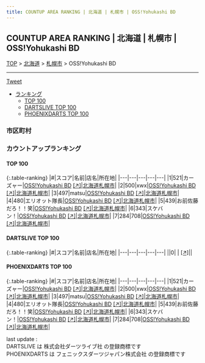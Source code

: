 ```yaml
---
title: COUNTUP AREA RANKING | 北海道 | 札幌市 | OSS!Yohukashi BD
---
```

## COUNTUP AREA RANKING | 北海道 | 札幌市 | OSS!Yohukashi BD

[TOP](/darts/rank/) > [北海道](/darts/rank/北海道/) > [札幌市](/darts/rank/北海道/札幌市/) > OSS!Yohukashi BD

___

<a href="https://twitter.com/share?ref_src=twsrc%5Etfw" data-text="COUNTUP AREA RANKING | 北海道札幌市OSS!Yohukashi BD" class="twitter-share-button" data-hashtags="DARTSLIVE,PHOENIXDARTS,darts,ダーツ" data-show-count="false">Tweet</a>

* [ランキング](#カウントアップランキング)
    * [TOP 100](#top-100)
    * [DARTSLIVE TOP 100](#dartslive-top-100)
    * [PHOENIXDARTS TOP 100](#phoenixdarts-top-100)

### 市区町村

<ul>

</ul>

### カウントアップランキング

#### TOP 100



{:.table-ranking}
|#|スコア|名前|店名|所在地|
|---|---|---|---|---|
|1|521|<span class="rank-name-pd">カーズャー</span>|<a href="/darts/rank/shops/94682.html">OSS!Yohukashi BD</a> <a href="https://vs.phoenixdarts.com/jp/shop/shopDetailInfo/s_94682?s_seq=94682">[↗]</a>|<a href="/darts/rank/北海道/札幌市">北海道札幌市</a>|
|2|500|<span class="rank-name-pd">xwx</span>|<a href="/darts/rank/shops/94682.html">OSS!Yohukashi BD</a> <a href="https://vs.phoenixdarts.com/jp/shop/shopDetailInfo/s_94682?s_seq=94682">[↗]</a>|<a href="/darts/rank/北海道/札幌市">北海道札幌市</a>|
|3|497|<span class="rank-name-pd">matsu</span>|<a href="/darts/rank/shops/94682.html">OSS!Yohukashi BD</a> <a href="https://vs.phoenixdarts.com/jp/shop/shopDetailInfo/s_94682?s_seq=94682">[↗]</a>|<a href="/darts/rank/北海道/札幌市">北海道札幌市</a>|
|4|480|<span class="rank-name-pd">エリオット隊長</span>|<a href="/darts/rank/shops/94682.html">OSS!Yohukashi BD</a> <a href="https://vs.phoenixdarts.com/jp/shop/shopDetailInfo/s_94682?s_seq=94682">[↗]</a>|<a href="/darts/rank/北海道/札幌市">北海道札幌市</a>|
|5|439|<span class="rank-name-pd">お前佐藤だろ！！笑</span>|<a href="/darts/rank/shops/94682.html">OSS!Yohukashi BD</a> <a href="https://vs.phoenixdarts.com/jp/shop/shopDetailInfo/s_94682?s_seq=94682">[↗]</a>|<a href="/darts/rank/北海道/札幌市">北海道札幌市</a>|
|6|343|<span class="rank-name-pd">スケバン！</span>|<a href="/darts/rank/shops/94682.html">OSS!Yohukashi BD</a> <a href="https://vs.phoenixdarts.com/jp/shop/shopDetailInfo/s_94682?s_seq=94682">[↗]</a>|<a href="/darts/rank/北海道/札幌市">北海道札幌市</a>|
|7|284|<span class="rank-name-pd">708</span>|<a href="/darts/rank/shops/94682.html">OSS!Yohukashi BD</a> <a href="https://vs.phoenixdarts.com/jp/shop/shopDetailInfo/s_94682?s_seq=94682">[↗]</a>|<a href="/darts/rank/北海道/札幌市">北海道札幌市</a>|


#### DARTSLIVE TOP 100



{:.table-ranking}
|#|スコア|名前|店名|所在地|
|---|---|---|---|---|
||0|<span class="rank-name-dl"> </span>|<a href="/darts/rank/shops/.html"></a> <a href="">[↗]</a>|<a href="/darts/rank//"></a>|


#### PHOENIXDARTS TOP 100



{:.table-ranking}
|#|スコア|名前|店名|所在地|
|---|---|---|---|---|
|1|521|<span class="rank-name-pd">カーズャー</span>|<a href="/darts/rank/shops/94682.html">OSS!Yohukashi BD</a> <a href="https://vs.phoenixdarts.com/jp/shop/shopDetailInfo/s_94682?s_seq=94682">[↗]</a>|<a href="/darts/rank/北海道/札幌市">北海道札幌市</a>|
|2|500|<span class="rank-name-pd">xwx</span>|<a href="/darts/rank/shops/94682.html">OSS!Yohukashi BD</a> <a href="https://vs.phoenixdarts.com/jp/shop/shopDetailInfo/s_94682?s_seq=94682">[↗]</a>|<a href="/darts/rank/北海道/札幌市">北海道札幌市</a>|
|3|497|<span class="rank-name-pd">matsu</span>|<a href="/darts/rank/shops/94682.html">OSS!Yohukashi BD</a> <a href="https://vs.phoenixdarts.com/jp/shop/shopDetailInfo/s_94682?s_seq=94682">[↗]</a>|<a href="/darts/rank/北海道/札幌市">北海道札幌市</a>|
|4|480|<span class="rank-name-pd">エリオット隊長</span>|<a href="/darts/rank/shops/94682.html">OSS!Yohukashi BD</a> <a href="https://vs.phoenixdarts.com/jp/shop/shopDetailInfo/s_94682?s_seq=94682">[↗]</a>|<a href="/darts/rank/北海道/札幌市">北海道札幌市</a>|
|5|439|<span class="rank-name-pd">お前佐藤だろ！！笑</span>|<a href="/darts/rank/shops/94682.html">OSS!Yohukashi BD</a> <a href="https://vs.phoenixdarts.com/jp/shop/shopDetailInfo/s_94682?s_seq=94682">[↗]</a>|<a href="/darts/rank/北海道/札幌市">北海道札幌市</a>|
|6|343|<span class="rank-name-pd">スケバン！</span>|<a href="/darts/rank/shops/94682.html">OSS!Yohukashi BD</a> <a href="https://vs.phoenixdarts.com/jp/shop/shopDetailInfo/s_94682?s_seq=94682">[↗]</a>|<a href="/darts/rank/北海道/札幌市">北海道札幌市</a>|
|7|284|<span class="rank-name-pd">708</span>|<a href="/darts/rank/shops/94682.html">OSS!Yohukashi BD</a> <a href="https://vs.phoenixdarts.com/jp/shop/shopDetailInfo/s_94682?s_seq=94682">[↗]</a>|<a href="/darts/rank/北海道/札幌市">北海道札幌市</a>|


<div class="footer border-top border-gray-light mt-5 pt-3 text-right text-gray">
    last update : <span style="font-weight: italic" id="foot_last_modified"></span><br />
    DARTSLIVE は 株式会社ダーツライブ社 の登録商標です<br />
    PHOENIXDARTS は フェニックスダーツジャパン株式会社 の登録商標です<br />
</div>

<script src="https://cdnjs.cloudflare.com/ajax/libs/jquery.tablesorter/2.31.3/js/jquery.tablesorter.min.js" integrity="sha512-qzgd5cYSZcosqpzpn7zF2ZId8f/8CHmFKZ8j7mU4OUXTNRd5g+ZHBPsgKEwoqxCtdQvExE5LprwwPAgoicguNg==" crossorigin="anonymous" referrerpolicy="no-referrer"></script>
<link rel="stylesheet" href="https://cdnjs.cloudflare.com/ajax/libs/jquery.tablesorter/2.31.3/css/theme.default.min.css" integrity="sha512-wghhOJkjQX0Lh3NSWvNKeZ0ZpNn+SPVXX1Qyc9OCaogADktxrBiBdKGDoqVUOyhStvMBmJQ8ZdMHiR3wuEq8+w==" crossorigin="anonymous" referrerpolicy="no-referrer" />
<script>
$(function() {
    $(".table-ranking").tablesorter({sortList:[[0, 0]]});
    $("#foot_last_modified").text(formatDate(new Date(document.lastModified), 'yyyy-MM-dd HH:mm:ss'));
});
</script>

<script async src="https://platform.twitter.com/widgets.js" charset="utf-8"></script>